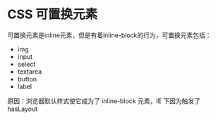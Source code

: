 # CSS 可置换元素

可置换元素是inline元素，但是有着inline-block的行为，可置换元素包括：

- img
- input
- select
- textarea
- button
- label

原因：浏览器默认样式使它成为了 inline-block 元素，IE 下因为触发了 hasLayout
